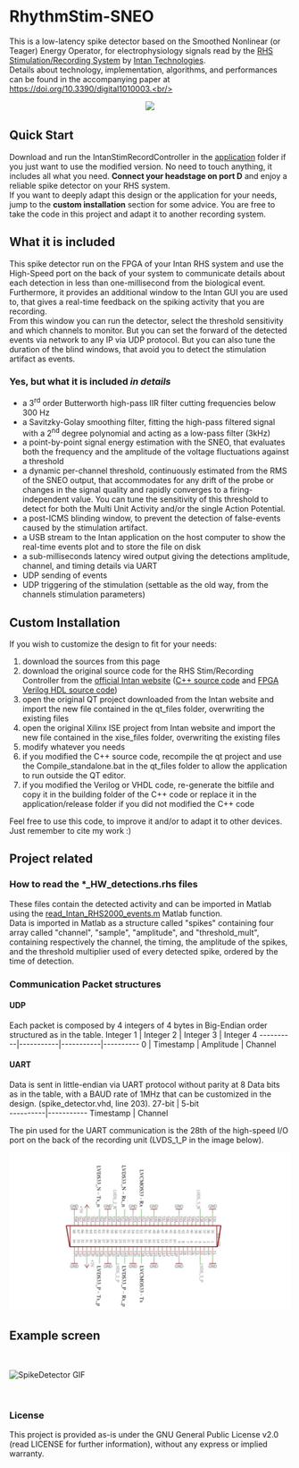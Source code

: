 # RhythmStim-SNEO
This is a low-latency spike detector based on the Smoothed Nonlinear (or Teager) Energy Operator, for electrophysiology signals read by the [RHS Stimulation/Recording System](https://intantech.com/stim_record_controller.html) by [Intan Technologies](https://intantech.com/index.html).<br/>
Details about technology, implementation, algorithms, and performances can be found in the accompanying paper at https://doi.org/10.3390/digital1010003.<br/>
<br/>
<p align="center"><img src="https://www.mdpi.com/digital/digital-01-00003/article_deploy/html/images/digital-01-00003-g001-550.jpg"></p>

## Quick Start
Download and run the IntanStimRecordController in the [application](https://github.com/Tiax93/RhythmStim-SNEO/tree/main/RhythmStim-SNEO/application) folder if you just want to use the modified version. No need to touch anything, it includes all what you need. **Connect your headstage on port D** and enjoy a reliable spike detector on your RHS system.<br/>
If you want to deeply adapt this design or the application for your needs, jump to the **custom installation** section for some advice. You are free to take the code in this project and adapt it to another recording system.

## What it is included
This spike detector run on the FPGA of your Intan RHS system and use the High-Speed port on the back of your system to communicate details about each detection in less than one-millisecond from the biological event. Furthermore, it provides an additional window to the Intan GUI you are used to, that gives a real-time feedback on the spiking activity that you are recording.<br/>
From this window you can run the detector, select the threshold sensitivity and which channels to monitor. But you can set the forward of the detected events via network to any IP via UDP protocol. But you can also tune the duration of the blind windows, that avoid you to detect the stimulation artifact as events.

### Yes, but what it is included *in details*
* a 3<sup>rd</sup> order Butterworth high-pass IIR filter cutting frequencies below 300 Hz
* a Savitzky-Golay smoothing filter, fitting the high-pass filtered signal with a 2<sup>nd</sup> degree polynomial and acting as a low-pass filter (3kHz)
* a point-by-point signal energy estimation with the SNEO, that evaluates both the frequency and the amplitude of the voltage fluctuations against a threshold
* a dynamic per-channel threshold, continuously estimated from the RMS of the SNEO output, that accommodates for any drift of the probe or changes in the signal quality and rapidly converges to a firing-independent value. You can tune the sensitivity of this threshold to detect for both the Multi Unit Activity and/or the single Action Potential.
* a post-ICMS blinding window, to prevent the detection of false-events caused by the stimulation artifact.
* a USB stream to the Intan application on the host computer to show the real-time events plot and to store the file on disk
* a sub-milliseconds latency wired output giving the detections amplitude, channel, and timing details via UART
* UDP sending of events
* UDP triggering of the stimulation (settable as the old way, from the channels stimulation parameters)

## Custom Installation
If you wish to customize the design to fit for your needs:
1. download the sources from this page
1. download the original source code for the RHS Stim/Recording Controller from the [official Intan website](http://intantech.com/downloads.html?tabSelect=Source) ([C++ source code](http://intantech.com/files/RhythmStim_API_Release_180814.zip) and [FPGA Verilog HDL source code](http://intantech.com/files/RHS2000InterfaceXEM6010_release_180814.zip))
1. open the original QT project downloaded from the Intan website and import the new file contained in the qt_files folder, overwriting the existing files
1. open the original Xilinx ISE project from Intan website and import the new file contained in the xise_files folder, overwriting the existing files
1. modify whatever you needs
1. if you modified the C++ source code, recompile the qt project and use the Compile_standalone.bat in the qt_files folder to allow the application to run outside the QT editor.
1. if you modified the Verilog or VHDL code, re-generate the bitfile and copy it in the building folder of the C++ code or replace it in the application/release folder if you did not modified the C++ code

Feel free to use this code, to improve it and/or to adapt it to other devices. Just remember to cite my work :)

## Project related

### How to read the *_HW_detections.rhs files
These files contain the detected activity and can be imported in Matlab using the [read_Intan_RHS2000_events.m](https://github.com/Tiax93/RhythmStim-SNEO/blob/main/RhythmStim-SNEO/read_Intan_RHS2000_events.m) Matlab function.<br/>
Data is imported in Matlab as a structure called "spikes" containing four array called "channel", "sample", "amplitude", and  "threshold_mult", containing respectively the channel, the timing, the amplitude of the spikes, and the threshold multiplier used of every detected spike, ordered by the time of detection.

### Communication Packet structures
#### UDP
Each packet is composed by 4 integers of 4 bytes in Big-Endian order structured as in the table.
Integer 1 | Integer 2 | Integer 3 | Integer 4
----------|-----------|-----------|----------
 0 | Timestamp | Amplitude | Channel

#### UART
Data is sent in little-endian via UART protocol without parity at 8 Data bits as in the table, with a BAUD rate of 1MHz that can be customized in the design. (spike_detector.vhd, line 203).
  27-bit  |   5-bit   
----------|-----------
Timestamp |  Channel  

The pin used for the UART communication is the 28th of the high-speed I/O port on the back of the recording unit (LVDS_1_P in the image below).

![Expansion_port](imgs/Expansion_port.png)

## Example screen
<br/>

![SpikeDetector GIF](imgs/SpikeDetector.gif)

<br/>

### License
This project is provided as-is under the GNU General Public License v2.0 (read LICENSE for further information), without any express or implied warranty.<br/>
